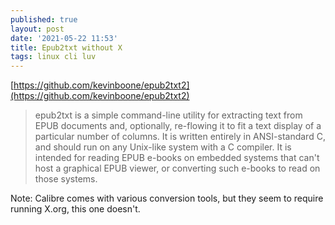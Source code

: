 ```yaml
---
published: true
layout: post
date: '2021-05-22 11:53'
title: Epub2txt without X
tags: linux cli luv 
---
```

[https://github.com/kevinboone/epub2txt2](https://github.com/kevinboone/epub2txt2)

> epub2txt is a simple command-line utility for extracting text from EPUB documents and, optionally, re-flowing it to fit a text display of a particular number of columns. It is written entirely in ANSI-standard C, and should run on any Unix-like system with a C compiler. It is intended for reading EPUB e-books on embedded systems that can't host a graphical EPUB viewer, or converting such e-books to read on those systems.

Note: Calibre comes with various conversion tools, but they seem to require running X.org, this one doesn't.
